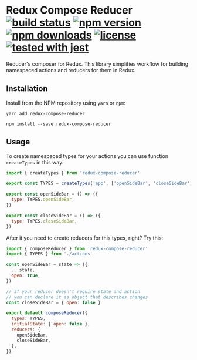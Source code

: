 # Redux Compose Reducer [![build status](https://travis-ci.com/kimrgrey/redux-compose-reducer.svg?branch=master)](https://travis-ci.com/kimrgrey/redux-compose-reducer) [![npm version](https://img.shields.io/npm/v/redux-compose-reducer.svg?style=flat-square)](https://www.npmjs.com/package/redux-compose-reducer) [![npm downloads](https://img.shields.io/npm/dm/redux-compose-reducer.svg?style=flat-square)](https://www.npmjs.com/package/redux-compose-reducer) [![license](https://img.shields.io/badge/License-MIT-yellow.svg)](https://opensource.org/licenses/MIT) [![tested with jest](https://img.shields.io/badge/tested_with-jest-99424f.svg)](https://github.com/facebook/jest)

Reducer's composer for Redux. This library simplifies workflow for building namespaced actions and reducers for them in Redux.

## Installation

Install from the NPM repository using `yarn` or `npm`:

```
yarn add redux-compose-reducer
```
```
npm install --save redux-compose-reducer
```

## Usage

To create namespaced types for your actions you can use function `createTypes` in this way:

```js
import { createTypes } from 'redux-compose-reducer'

export const TYPES = createTypes('app', ['openSideBar', 'closeSideBar'])

export const openSideBar = () => ({
  type: TYPES.openSideBar,
})

export const closeSideBar = () => ({
  type: TYPES.closeSideBar,
})
```

After it you need to create reducers for this types, right? Try this:

```js
import { composeReducer } from 'redux-compose-reducer'
import { TYPES } from './actions'

const openSideBar = state => ({
  ...state,
  open: true,
})

// if your reducer doesn't require state and action
// you can declare it as object that describes changes
const closeSideBar = { open: false }

export default composeReducer({
  types: TYPES,
  initialState: { open: false },
  reducers: {
    openSideBar,
    closeSideBar,
  },
})
```
